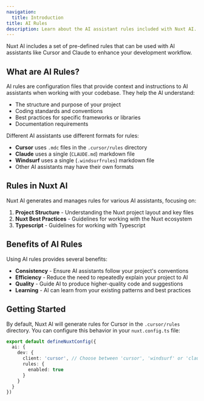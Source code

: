 ```yaml
---
navigation:
  title: Introduction
title: AI Rules
description: Learn about the AI assistant rules included with Nuxt AI.
---
```


Nuxt AI includes a set of pre-defined rules that can be used with AI assistants like Cursor and Claude to enhance your development workflow.

## What are AI Rules?

AI rules are configuration files that provide context and instructions to AI assistants when working with your codebase. They help the AI understand:

- The structure and purpose of your project
- Coding standards and conventions
- Best practices for specific frameworks or libraries
- Documentation requirements

Different AI assistants use different formats for rules:

- **Cursor** uses `.mdc` files in the `.cursor/rules` directory
- **Claude** uses a single (`CLAUDE.md`) markdown file
- **Windsurf** uses a single (`.windsurfrules`) markdown file
- Other AI assistants may have their own formats

## Rules in Nuxt AI

Nuxt AI generates and manages rules for various AI assistants, focusing on:

1. **Project Structure** - Understanding the Nuxt project layout and key files
2. **Nuxt Best Practices** - Guidelines for working with the Nuxt ecosystem
3. **Typescript** - Guidelines for working with Typescript

## Benefits of AI Rules

Using AI rules provides several benefits:

- **Consistency** - Ensure AI assistants follow your project's conventions
- **Efficiency** - Reduce the need to repeatedly explain your project to AI
- **Quality** - Guide AI to produce higher-quality code and suggestions
- **Learning** - AI can learn from your existing patterns and best practices

## Getting Started

By default, Nuxt AI will generate rules for Cursor in the `.cursor/rules` directory. You can configure this behavior in your `nuxt.config.ts` file:

```ts [nuxt.config.ts]
export default defineNuxtConfig({
  ai: {
    dev: {
      client: 'cursor', // Choose between 'cursor', 'windsurf' or 'claude'
      rules: {
        enabled: true
      }
    }
  }
})
```
